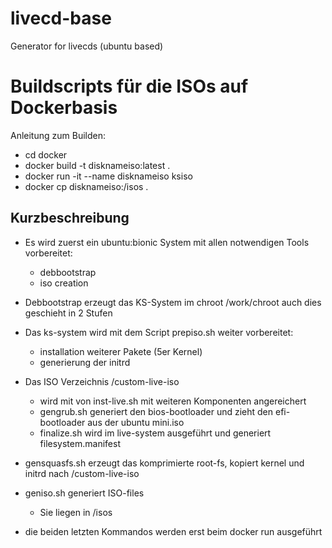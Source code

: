 # livecd-base
Generator for livecds (ubuntu based)

# Buildscripts für die ISOs auf Dockerbasis

Anleitung zum Builden:
* cd docker
* docker build -t disknameiso:latest .
* docker run -it --name disknameiso ksiso
* docker cp disknameiso:/isos .
 
## Kurzbeschreibung
* Es wird zuerst ein ubuntu:bionic System mit allen notwendigen Tools vorbereitet:
    * debbootstrap
    * iso creation 

* Debbootstrap erzeugt das KS-System im chroot /work/chroot auch dies geschieht in 2 Stufen

* Das ks-system wird mit dem Script prepiso.sh weiter vorbereitet:
    * installation weiterer Pakete (5er Kernel)
    * generierung der initrd

* Das ISO Verzeichnis /custom-live-iso
    * wird mit von inst-live.sh mit weiteren Komponenten angereichert
    * gengrub.sh generiert den bios-bootloader und zieht den efi-bootloader aus der ubuntu mini.iso
    * finalize.sh wird im live-system ausgeführt und generiert filesystem.manifest
    
* gensquasfs.sh erzeugt das komprimierte root-fs, kopiert kernel und initrd nach /custom-live-iso

* geniso.sh generiert ISO-files
    * Sie liegen in /isos
* die beiden letzten Kommandos werden erst beim docker run ausgeführt
